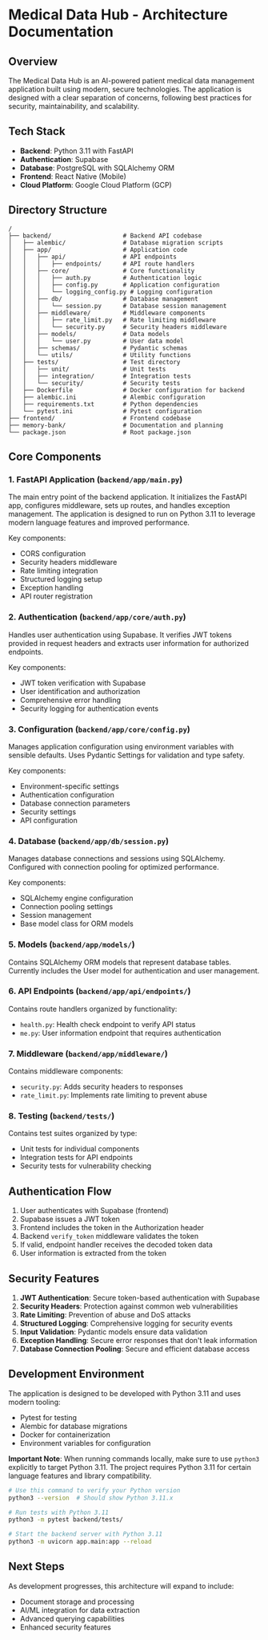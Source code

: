 # Medical Data Hub - Architecture Documentation

## Overview

The Medical Data Hub is an AI-powered patient medical data management application built using modern, secure technologies. The application is designed with a clear separation of concerns, following best practices for security, maintainability, and scalability.

## Tech Stack

* **Backend**: Python 3.11 with FastAPI
* **Authentication**: Supabase
* **Database**: PostgreSQL with SQLAlchemy ORM
* **Frontend**: React Native (Mobile)
* **Cloud Platform**: Google Cloud Platform (GCP)

## Directory Structure

```
/
├── backend/                    # Backend API codebase
│   ├── alembic/                # Database migration scripts
│   ├── app/                    # Application code
│   │   ├── api/                # API endpoints
│   │   │   ├── endpoints/      # API route handlers
│   │   ├── core/               # Core functionality
│   │   │   ├── auth.py         # Authentication logic
│   │   │   ├── config.py       # Application configuration
│   │   │   └── logging_config.py # Logging configuration
│   │   ├── db/                 # Database management
│   │   │   └── session.py      # Database session management
│   │   ├── middleware/         # Middleware components
│   │   │   ├── rate_limit.py   # Rate limiting middleware
│   │   │   └── security.py     # Security headers middleware
│   │   ├── models/             # Data models
│   │   │   └── user.py         # User data model
│   │   ├── schemas/            # Pydantic schemas
│   │   └── utils/              # Utility functions
│   ├── tests/                  # Test directory
│   │   ├── unit/               # Unit tests
│   │   ├── integration/        # Integration tests
│   │   └── security/           # Security tests
│   ├── Dockerfile              # Docker configuration for backend
│   ├── alembic.ini             # Alembic configuration
│   ├── requirements.txt        # Python dependencies
│   └── pytest.ini              # Pytest configuration
├── frontend/                   # Frontend codebase
├── memory-bank/                # Documentation and planning
└── package.json                # Root package.json
```

## Core Components

### 1. FastAPI Application (`backend/app/main.py`)

The main entry point of the backend application. It initializes the FastAPI app, configures middleware, sets up routes, and handles exception management. The application is designed to run on Python 3.11 to leverage modern language features and improved performance.

Key components:
- CORS configuration
- Security headers middleware
- Rate limiting integration
- Structured logging setup
- Exception handling
- API router registration

### 2. Authentication (`backend/app/core/auth.py`)

Handles user authentication using Supabase. It verifies JWT tokens provided in request headers and extracts user information for authorized endpoints.

Key components:
- JWT token verification with Supabase
- User identification and authorization
- Comprehensive error handling
- Security logging for authentication events

### 3. Configuration (`backend/app/core/config.py`)

Manages application configuration using environment variables with sensible defaults. Uses Pydantic Settings for validation and type safety.

Key components:
- Environment-specific settings
- Authentication configuration
- Database connection parameters
- Security settings
- API configuration

### 4. Database (`backend/app/db/session.py`)

Manages database connections and sessions using SQLAlchemy. Configured with connection pooling for optimized performance.

Key components:
- SQLAlchemy engine configuration
- Connection pooling settings
- Session management
- Base model class for ORM models

### 5. Models (`backend/app/models/`)

Contains SQLAlchemy ORM models that represent database tables. Currently includes the User model for authentication and user management.

### 6. API Endpoints (`backend/app/api/endpoints/`)

Contains route handlers organized by functionality:
- `health.py`: Health check endpoint to verify API status
- `me.py`: User information endpoint that requires authentication

### 7. Middleware (`backend/app/middleware/`)

Contains middleware components:
- `security.py`: Adds security headers to responses
- `rate_limit.py`: Implements rate limiting to prevent abuse

### 8. Testing (`backend/tests/`)

Contains test suites organized by type:
- Unit tests for individual components
- Integration tests for API endpoints
- Security tests for vulnerability checking

## Authentication Flow

1. User authenticates with Supabase (frontend)
2. Supabase issues a JWT token
3. Frontend includes the token in the Authorization header
4. Backend `verify_token` middleware validates the token
5. If valid, endpoint handler receives the decoded token data
6. User information is extracted from the token

## Security Features

1. **JWT Authentication**: Secure token-based authentication with Supabase
2. **Security Headers**: Protection against common web vulnerabilities
3. **Rate Limiting**: Prevention of abuse and DoS attacks
4. **Structured Logging**: Comprehensive logging for security events
5. **Input Validation**: Pydantic models ensure data validation
6. **Exception Handling**: Secure error responses that don't leak information
7. **Database Connection Pooling**: Secure and efficient database access

## Development Environment

The application is designed to be developed with Python 3.11 and uses modern tooling:
- Pytest for testing
- Alembic for database migrations
- Docker for containerization
- Environment variables for configuration

**Important Note**: When running commands locally, make sure to use `python3` explicitly to target Python 3.11. The project requires Python 3.11 for certain language features and library compatibility.

```bash
# Use this command to verify your Python version
python3 --version  # Should show Python 3.11.x

# Run tests with Python 3.11
python3 -m pytest backend/tests/

# Start the backend server with Python 3.11
python3 -m uvicorn app.main:app --reload
```

## Next Steps

As development progresses, this architecture will expand to include:
- Document storage and processing
- AI/ML integration for data extraction
- Advanced querying capabilities
- Enhanced security features
